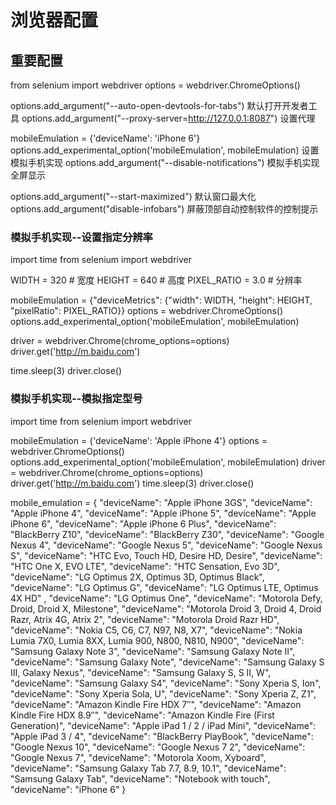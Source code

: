 # 浏览器配置

## 重要配置
from selenium import webdriver
options = webdriver.ChromeOptions()

options.add_argument("--auto-open-devtools-for-tabs") 默认打开开发者工具
options.add_argument("--proxy-server=http://127.0.0.1:8087") 设置代理 

mobileEmulation = {'deviceName': 'iPhone 6'}
options.add_experimental_option('mobileEmulation', mobileEmulation) 设置模拟手机实现
options.add_argument("--disable-notifications") 模拟手机实现全屏显示

options.add_argument("--start-maximized") 默认窗口最大化
options.add_argument("disable-infobars") 屏蔽顶部自动控制软件的控制提示

### 模拟手机实现--设置指定分辨率

import time
from selenium import webdriver

WIDTH = 320  # 宽度
HEIGHT = 640  # 高度
PIXEL_RATIO = 3.0  # 分辨率

mobileEmulation = {"deviceMetrics": {"width": WIDTH, "height": HEIGHT, "pixelRatio": PIXEL_RATIO}}
options = webdriver.ChromeOptions()
options.add_experimental_option('mobileEmulation', mobileEmulation)

driver = webdriver.Chrome(chrome_options=options)
driver.get('http://m.baidu.com')

time.sleep(3)
driver.close()


### 模拟手机实现--模拟指定型号

import time
from selenium import webdriver

mobileEmulation = {'deviceName': 'Apple iPhone 4'}
options = webdriver.ChromeOptions()
options.add_experimental_option('mobileEmulation', mobileEmulation)
driver = webdriver.Chrome(chrome_options=options)
driver.get('http://m.baidu.com')
time.sleep(3)
driver.close()

mobile_emulation = {
  "deviceName": "Apple iPhone 3GS",
  "deviceName": "Apple iPhone 4",
  "deviceName": "Apple iPhone 5",
  "deviceName": "Apple iPhone 6",
  "deviceName": "Apple iPhone 6 Plus",
  "deviceName": "BlackBerry Z10",
  "deviceName": "BlackBerry Z30",
  "deviceName": "Google Nexus 4",
  "deviceName": "Google Nexus 5",
  "deviceName": "Google Nexus S",
  "deviceName": "HTC Evo, Touch HD, Desire HD, Desire",
  "deviceName": "HTC One X, EVO LTE",
  "deviceName": "HTC Sensation, Evo 3D",
  "deviceName": "LG Optimus 2X, Optimus 3D, Optimus Black",
  "deviceName": "LG Optimus G",
  "deviceName": "LG Optimus LTE, Optimus 4X HD" ,
  "deviceName": "LG Optimus One",
  "deviceName": "Motorola Defy, Droid, Droid X, Milestone",
  "deviceName": "Motorola Droid 3, Droid 4, Droid Razr, Atrix 4G, Atrix 2",
  "deviceName": "Motorola Droid Razr HD",
  "deviceName": "Nokia C5, C6, C7, N97, N8, X7",
  "deviceName": "Nokia Lumia 7X0, Lumia 8XX, Lumia 900, N800, N810, N900",
  "deviceName": "Samsung Galaxy Note 3",
  "deviceName": "Samsung Galaxy Note II",
  "deviceName": "Samsung Galaxy Note",
  "deviceName": "Samsung Galaxy S III, Galaxy Nexus",
  "deviceName": "Samsung Galaxy S, S II, W",
  "deviceName": "Samsung Galaxy S4",
  "deviceName": "Sony Xperia S, Ion",
  "deviceName": "Sony Xperia Sola, U",
  "deviceName": "Sony Xperia Z, Z1",
  "deviceName": "Amazon Kindle Fire HDX 7″",
  "deviceName": "Amazon Kindle Fire HDX 8.9″",
  "deviceName": "Amazon Kindle Fire (First Generation)",
  "deviceName": "Apple iPad 1 / 2 / iPad Mini",
  "deviceName": "Apple iPad 3 / 4",
  "deviceName": "BlackBerry PlayBook",
  "deviceName": "Google Nexus 10",
  "deviceName": "Google Nexus 7 2",
  "deviceName": "Google Nexus 7",
  "deviceName": "Motorola Xoom, Xyboard",
  "deviceName": "Samsung Galaxy Tab 7.7, 8.9, 10.1",
  "deviceName": "Samsung Galaxy Tab",
  "deviceName": "Notebook with touch",
  "deviceName": "iPhone 6"
}
